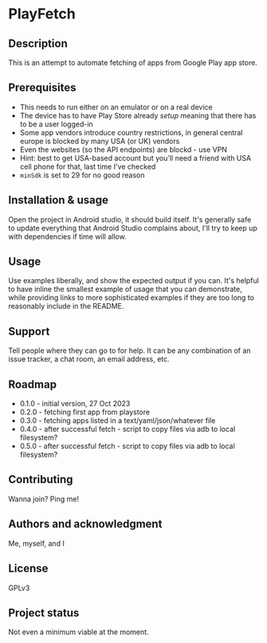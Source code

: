 # PlayFetch

## Description
This is an attempt to automate fetching of apps from Google Play app store.

## Prerequisites

* This needs to run either on an emulator or on a real device
* The device has to have Play Store already *setup* meaning that there has to be a user logged-in
* Some app vendors introduce country restrictions, in general central europe is blocked by many USA (or UK) vendors
* Even the websites (so the API endpoints) are blockd - use VPN
* Hint: best to get USA-based account but you'll need a friend with USA cell phone for that, last time I've checked
* `minSdk` is set to 29 for no good reason

## Installation & usage
Open the project in Android studio, it should build itself.
It's generally safe to update everything that Android Studio complains about, I'll try to keep up with dependencies if time will allow.

## Usage
Use examples liberally, and show the expected output if you can. It's helpful to have inline the smallest example of usage that you can demonstrate, while providing links to more sophisticated examples if they are too long to reasonably include in the README.

## Support
Tell people where they can go to for help. It can be any combination of an issue tracker, a chat room, an email address, etc.

## Roadmap
* 0.1.0 - initial version, 27 Oct 2023
* 0.2.0 - fetching first app from playstore
* 0.3.0 - fetching apps listed in a text/yaml/json/whatever file
* 0.4.0 - after successful fetch - script to copy files via adb to local filesystem?
* 0.5.0 - after successful fetch - script to copy files via adb to local filesystem?


## Contributing
Wanna join? Ping me!

## Authors and acknowledgment
Me, myself, and I

## License
GPLv3

## Project status
Not even a minimum viable at the moment.